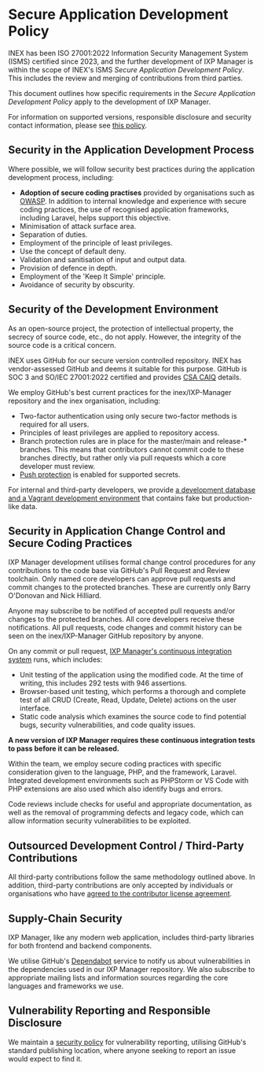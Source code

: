 # Secure Application Development Policy

INEX has been ISO 27001:2022 Information Security Management System (ISMS) certified since 2023, and the further development of IXP Manager is within the scope of INEX's ISMS *Secure Application Development Policy*. This includes the review and merging of contributions from third parties.

This document outlines how specific requirements in the *Secure Application Development Policy* apply to the development of IXP Manager.

For information on supported versions, responsible disclosure and security contact information, please see [this policy](https://github.com/inex/IXP-Manager/security/policy).

## Security in the Application Development Process

Where possible, we will follow security best practices during the application development process, including:

* **Adoption of secure coding practises** provided by organisations such as [OWASP](https://owasp.org/www-project-top-ten/). In addition to internal knowledge and experience with secure coding practices, the use of recognised application frameworks, including Laravel, helps support this objective.
* Minimisation of attack surface area.
* Separation of duties.
* Employment of the principle of least privileges.
* Use the concept of default deny.
* Validation and sanitisation of input and output data.
* Provision of defence in depth.
* Employment of the 'Keep It Simple' principle.
* Avoidance of security by obscurity.

## Security of the Development Environment

As an open-source project, the protection of intellectual property, the secrecy of source code, etc., do not apply. However, the integrity of the source code is a critical concern. 

INEX uses GitHub for our secure version controlled repository. INEX has vendor-assessed GitHub and deems it suitable for this purpose. GitHub is SOC 3 and SO/IEC 27001:2022 certified and provides [CSA CAIQ](https://cloudsecurityalliance.org/star/registry/github-inc) details.

We employ GitHub's best current practices for the inex/IXP-Manager repository and the inex organisation, including:

* Two-factor authentication using only secure two-factor methods is required for all users.
* Principles of least privileges are applied to repository access.
* Branch protection rules are in place for the master/main and release-* branches. This means that contributors cannot commit code to these branches directly, but rather only via pull requests which a core developer must review.
* [Push protection](https://docs.github.com/en/enterprise-cloud@latest/code-security/secret-scanning/introduction/supported-secret-scanning-patterns#supported-secrets) is enabled for supported secrets.

For internal and third-party developers, we provide [a development database and a Vagrant development environment](https://docs.ixpmanager.org/latest/dev/vagrant/) that contains fake but production-like data. 

## Security in Application Change Control and Secure Coding Practices

IXP Manager development utilises formal change control procedures for any contributions to the code base via GitHub's Pull Request and Review toolchain. Only named core developers can approve pull requests and commit changes to the protected branches. These are currently only Barry O'Donovan and Nick Hilliard.

Anyone may subscribe to be notified of accepted pull requests and/or changes to the protected branches. All core developers receive these notifications. All pull requests, code changes and commit history can be seen on the inex/IXP-Manager GitHub repository by anyone.

On any commit or pull request, [IXP Manager's continuous integration system](https://docs.ixpmanager.org/latest/dev/ci/) runs, which includes:

* Unit testing of the application using the modified code. At the time of writing, this includes 292 tests with 946 assertions. 
* Browser-based unit testing, which performs a thorough and complete test of all CRUD (Create, Read, Update, Delete) actions on the user interface.
* Static code analysis which examines the source code to find potential bugs, security vulnerabilities, and code quality issues.
  
**A new version of IXP Manager requires these continuous integration tests to pass before it can be released.**

Within the team, we employ secure coding practices with specific consideration given to the language, PHP, and the framework, Laravel. Integrated development environments such as PHPStorm or VS Code with PHP extensions are also used which also identify bugs and errors. 

Code reviews include checks for useful and appropriate documentation, as well as the removal of programming defects and legacy code, which can allow information security vulnerabilities to be exploited.


## Outsourced Development Control / Third-Party Contributions

All third-party contributions follow the same methodology outlined above. In addition, third-party contributions are only accepted by individuals or organisations who have [agreed to the contributor license agreement](https://docs.ixpmanager.org/latest/dev/cla/).

## Supply-Chain Security

IXP Manager, like any modern web application, includes third-party libraries for both frontend and backend components. 

We utilise GitHub's [Dependabot](https://docs.github.com/en/code-security/getting-started/dependabot-quickstart-guide) service to notify us about vulnerabilities in the dependencies used in our IXP Manager repository. We also subscribe to appropriate mailing lists and information sources regarding the core languages and frameworks we use.

## Vulnerability Reporting and Responsible Disclosure

We maintain a [security policy](https://github.com/inex/IXP-Manager/security/policy) for vulnerability reporting, utilising GitHub's standard publishing location, where anyone seeking to report an issue would expect to find it. 

